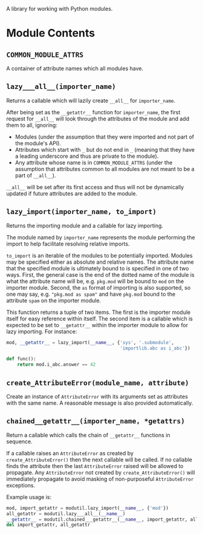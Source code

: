 A library for working with Python modules.

# Module Contents

## `COMMON_MODULE_ATTRS`
A container of attribute names which all modules have.

## `lazy___all__(importer_name)`
Returns a callable which will lazily create `__all__` for `importer_name`.

After being set as the `__getattr__` function for `importer_name`, the first
request for `__all__` will look through the attributes of the module and add
them to all, ignoring:

- Modules (under the assumption that they were imported and not part of the
  module's API).
- Attributes which start with `_` but do not end in `_` (meaning that they
  have a leading underscore and thus are private to the module).
- Any attribute whose name is in `COMMON_MODULE_ATTRS` (under the assumption
  that attributes common to all modules are not meant to be a part of `__all__`).

`__all__` will be set after its first access and thus will not be dynamically
updated if future attributes are added to the module.

## `lazy_import(importer_name, to_import)`
Returns the importing module and a callable for lazy importing.

The module named by `importer_name` represents the module performing the
import to help facilitate resolving relative imports.

`to_import` is an iterable of the modules to be potentially imported. Modules
may be specified either as absolute and relative names. The attribute name
that the specified module is ultimately bound to is specified in one of two
ways. First, the general case is the end of the dotted name of the module is
what the attribute name will be, e.g. `pkg.mod` will be bound to `mod` on
the importer module. Second, the `as` format of importing is also supported,
so one may say, e.g. `"pkg.mod as spam"` and have `pkg.mod` bound to the
attribute `spam` on the importer module.

This function returns a tuple of two items. The first is the importer
module itself for easy reference within itself. The second item is a callable
which is expected to be set to `__getattr__` within the importer module to allow
for lazy importing. For instance:

```python
mod, __getattr__ = lazy_import(__name__, {'sys', '.submodule',
                                          'importlib.abc as i_abc'})

def func():
    return mod.i_abc.answer == 42
```

## `create_AttributeError(module_name, attribute)`
Create an instance of `AttributeError` with its arguments set as attributes
with the same name. A reasonable message is also provided automatically.

## `chained__getattr__(importer_name, *getattrs)`
Return a callable which calls the chain of `__getattr__` functions in sequence.

If a callable raises an `AttributeError` as created by `create_AttributeError()`
then the next callable will be called. If no callable finds the attribute then
the last `AttributeError` raised will be allowed to propagate. Any
`AttributeError` not created by `create_AttributeError()` will immediately
propagate to avoid masking of non-purposeful `AttributeError` exceptions.

Example usage is:
```python
mod, import_getattr = modutil.lazy_import(__name__, {'mod'})
all_getattr = modutil.lazy___all__(__name__)
__getattr__ = modutil.chained___getattr__(__name__, import_getattr, all_getattr)
del import_getattr, all_getattr
```
